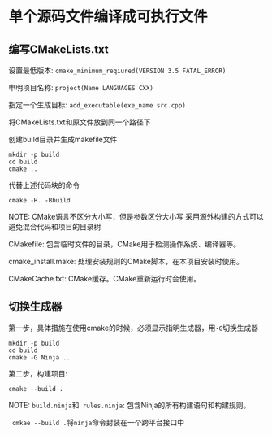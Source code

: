 单个源码文件编译成可执行文件
==============================
编写CMakeLists.txt
--------------------------
设置最低版本: ```cmake_minimum_reqiured(VERSION 3.5 FATAL_ERROR)```

申明项目名称: ```project(Name LANGUAGES CXX)```

指定一个生成目标: ```add_executable(exe_name src.cpp)```

将CMakeLists.txt和原文件放到同一个路径下

创建build目录并生成makefile文件
```
mkdir -p build
cd build
cmake ..
```

代替上述代码块的命令
```
cmake -H. -Bbuild
```

NOTE:
CMake语言不区分大小写，但是参数区分大小写
采用源外构建的方式可以避免混合代码和项目的目录树

CMakefile: 包含临时文件的目录，CMake用于检测操作系统、编译器等。

cmake_install.make: 处理安装规则的CMake脚本，在本项目安装时使用。

CMakeCache.txt: CMake缓存。CMake重新运行时会使用。

切换生成器
---------------------
第一步，具体措施在使用cmake的时候，必须显示指明生成器，用```-G```切换生成器

```
mkdir -p build
cd build
cmake -G Ninja ..
```
第二步，构建项目:
```
cmake --build .
```
NOTE:
```build.ninja```和``` rules.ninja```: 包含Ninja的所有构建语句和构建规则。

``` cmkae --build .```将```ninja```命令封装在一个跨平台接口中

